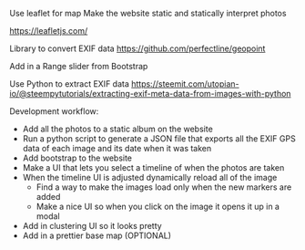 Use leaflet for map 
Make the website static and statically interpret photos

https://leafletjs.com/


Library to convert EXIF data
https://github.com/perfectline/geopoint

Add in a Range slider from Bootstrap

Use Python to extract EXIF data
https://steemit.com/utopian-io/@steempytutorials/extracting-exif-meta-data-from-images-with-python

Development workflow:
- Add all the photos to a static album on the website
- Run a python script to generate a JSON file that exports all the EXIF GPS data of each image and its date when it was taken
- Add bootstrap to the website
- Make a UI that lets you select a timeline of when the photos are taken
- When the timeline UI is adjusted dynamically reload all of the image
    - Find a way to make the images load only when the new markers are added
    - Make a nice UI so when you click on the image it opens it up in a modal
- Add in clustering UI so it looks pretty 
- Add in a prettier base map (OPTIONAL)
